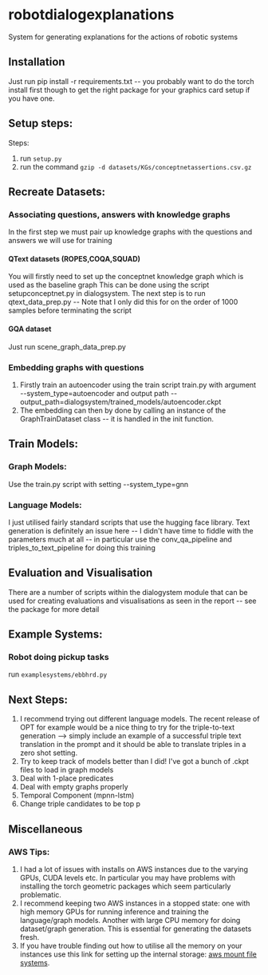 # robotdialogexplanations
System for generating explanations for the actions of robotic systems

## Installation
Just run pip install -r requirements.txt -- you probably want to do the torch install first though to get the right package for your graphics card setup if you have one.

## Setup steps:
Steps:
1. run `setup.py`
2. run the command `gzip -d datasets/KGs/conceptnetassertions.csv.gz`

## Recreate Datasets:
### Associating questions, answers with knowledge graphs
In the first step we must pair up knowledge graphs with the questions and answers we will use for training
#### QText datasets (ROPES,COQA,SQUAD)
You will firstly need to set up the conceptnet knowledge graph which is used as the baseline graph
This can be done using the script setupconceptnet.py in dialogsystem.
The next step is to run qtext_data_prep.py
-- Note that I only did this for on the order of 1000 samples before terminating the script
#### GQA dataset
Just run scene_graph_data_prep.py
### Embedding graphs with questions
1. Firstly train an autoencoder using the train script train.py with argument --system_type=autoencoder and output path --output_path=dialogsystem/trained_models/autoencoder.ckpt
1. The embedding can then by done by calling an instance of the GraphTrainDataset class -- it is handled in the init function.
## Train Models:
### Graph Models:
Use the train.py script with setting --system_type=gnn
### Language Models:
I just utilised fairly standard scripts that use the hugging face library. Text generation is definitely an issue here -- I didn't have time to fiddle with the parameters much at all
-- in particular use the conv_qa_pipeline and triples_to_text_pipeline for doing this training
## Evaluation and Visualisation
There are a number of scripts within the dialogystem module that can be used for creating evaluations and visualisations as seen in the report -- see the package for more detail
## Example Systems:
### Robot doing pickup tasks
run `examplesystems/ebbhrd.py`

## Next Steps:
1. I recommend trying out different language models. The recent release of OPT for example would be a nice thing to try for the triple-to-text generation --> simply include an example of a successful triple text translation in the prompt and it should be able to translate triples in a zero shot setting.
2. Try to keep track of models better than I did! I've got a bunch of .ckpt files to load in graph models
3. Deal with 1-place predicates
4. Deal with empty graphs properly
5. Temporal Component (mpnn-lstm)
6. Change triple candidates to be top p
## Miscellaneous
### AWS Tips:
1. I had a lot of issues with installs on AWS instances due to the varying GPUs, CUDA levels etc. In particular you may have problems with installing the torch geometric packages which seem particularly problematic.
2. I recommend keeping two AWS instances in a stopped state: one with high memory GPUs for running inference and training the language/graph models. Another with large CPU memory for doing dataset/graph generation. This is essential for generating the datasets fresh. 
3. If you have trouble finding out how to utilise all the memory on your instances 
use this link for setting up the internal storage: [aws mount file systems](https://docs.aws.amazon.com/AWSEC2/latest/UserGuide/ebs-using-volumes.html).

